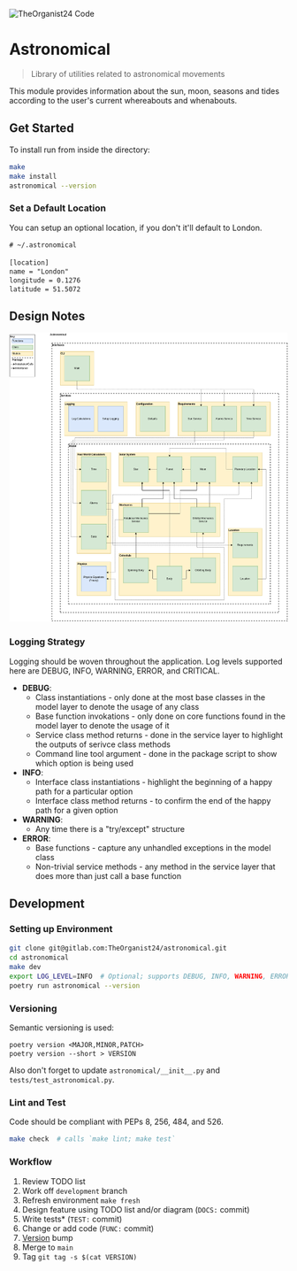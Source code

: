 ![TheOrganist24 Code](https://hosted.courtman.me.uk/img/logos/theorganist24_banner_code.png "TheOrganist24 Code")

# Astronomical
> Library of utilities related to astronomical movements

This module provides information about the sun, moon, seasons and tides according to the user's current whereabouts and whenabouts.


## Get Started
To install run from inside the directory:
```bash
make
make install
astronomical --version
```


### Set a Default Location
You can setup an optional location, if you don't it'll default to London.

```
# ~/.astronomical

[location]
name = "London"
longitude = 0.1276
latitude = 51.5072
```


## Design Notes
![Full Design](img/full_design.png "Full Design")


### Logging Strategy
Logging should be woven throughout the application. Log levels supported here are DEBUG, INFO, WARNING, ERROR, and CRITICAL.
* **DEBUG**:
  * Class instantiations - only done at the most base classes in the model layer to denote the usage of any class
  * Base function invokations - only done on core functions found in the model layer to denote the usage of it
  * Service class method returns - done in the service layer to highlight the outputs of serivce class methods
  * Command line tool argument - done in the package script to show which option is being used
* **INFO**:
  * Interface class instantiations - highlight the beginning of a happy path for a particular option
  * Interface class method returns - to confirm the end of the happy path for a given option
* **WARNING**:
  * Any time there is a "try/except" structure
* **ERROR**:
  * Base functions - capture any unhandled exceptions in the model class
  * Non-trivial service methods - any method in the service layer that does more than just call a base function


## Development
### Setting up Environment
```bash
git clone git@gitlab.com:TheOrganist24/astronomical.git
cd astronomical
make dev
export LOG_LEVEL=INFO  # Optional; supports DEBUG, INFO, WARNING, ERROR, CRITICAL
poetry run astronomical --version
```


### Versioning
Semantic versioning is used:
```
poetry version <MAJOR,MINOR,PATCH>
poetry version --short > VERSION
```

Also don't forget to update `astronomical/__init__.py` and `tests/test_astronomical.py`.


### Lint and Test
Code should be compliant with PEPs 8, 256, 484, and 526.
```bash
make check  # calls `make lint; make test`
```


### Workflow
1. Review TODO list
2. Work off `development` branch
3. Refresh environment `make fresh`
4. Design feature using TODO list and/or diagram (`DOCS:` commit)
5. Write tests* (`TEST:` commit)
6. Change or add code (`FUNC:` commit)
7. [Version](#Versioning) bump
8. Merge to `main`
9. Tag `git tag -s $(cat VERSION)`
